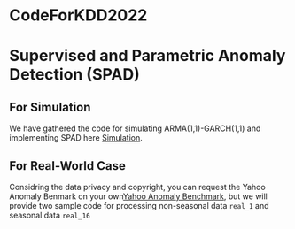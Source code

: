 # CodeForKDD2022

# Supervised and Parametric Anomaly Detection (SPAD)

## For Simulation

We have gathered the code for simulating ARMA(1,1)-GARCH(1,1) and implementing SPAD here [Simulation](https://github.com/ZhengRivan/CodeForKDD2022/blob/main/Simulation_V1.R). 

## For Real-World Case

Considring the data privacy and copyright, you can request the Yahoo Anomaly Benmark on your own[Yahoo Anomaly Benchmark](https://webscope.sandbox.yahoo.com/catalog.php?datatype=s&did=70), but we will provide two sample code for processing non-seasonal data `real_1` and seasonal data `real_16`
